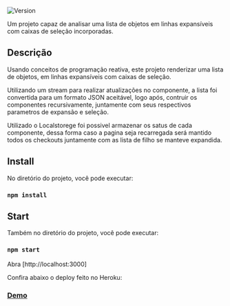 <p>
  <img alt="Version" src="https://img.shields.io/badge/version-1.0.0-blue.svg?cacheSeconds=2592000" />
</p>

Um projeto capaz de analisar uma lista de objetos em linhas expansíveis com caixas de seleção incorporadas.

## Descrição ##

Usando conceitos de programação reativa, este projeto renderizar uma lista de objetos, em linhas expansíveis com caixas de seleção. 

Utilizando um stream para realizar atualizações no componente, a lista foi convertida para um formato JSON aceitável, logo após, contruir os componentes recursivamente, juntamente com seus respectivos parametros de expansão e seleção.

Utilizado o Localstorege foi possivel armazenar os satus de cada componente, dessa forma caso a pagina seja recarregada será mantido todos os checkouts juntamente com as lista de filho se manteve expandida.
## Install ##

No diretório do projeto, você pode executar:

### `npm install`

## Start ## 

Também no diretório do projeto, você pode executar:

### `npm start`

Abra [http://localhost:3000]

Confira abaixo o deploy feito no Heroku:
### [Demo](https://hiplataform.herokuapp.com/)